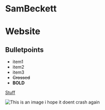 # SamBeckett
# Website

## Bulletpoints
- item1
- item2
- item3
- ~~Crossed~~
- **BOLD**

[Stuff](https://SamBeckett0.github.io/Stuff.html)

![This is an image i hope it doent crash again](https://upload.wikimedia.org/wikipedia/en/thumb/b/b9/Elden_Ring_Box_art.jpg/220px-Elden_Ring_Box_art.jpg)
